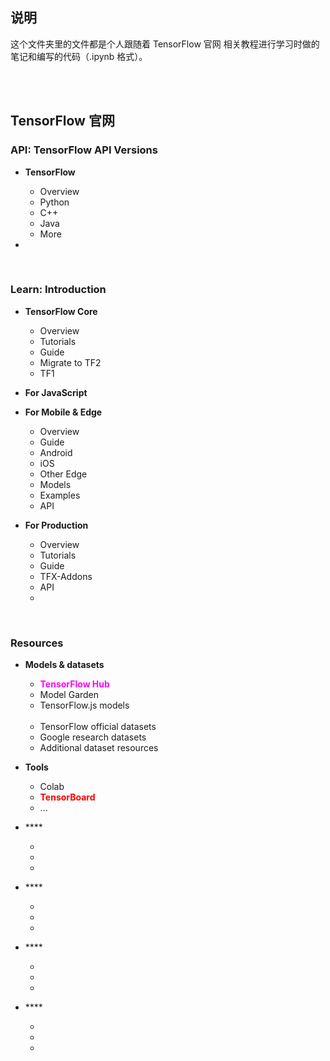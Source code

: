 ## 说明

这个文件夹里的文件都是个人跟随着 <a href="https://www.tensorflow.org/" style="text-decoration:none">TensorFlow 官网</a> 相关教程进行学习时做的笔记和编写的代码（.ipynb 格式）。

<br>
<br>

## <a href="https://www.tensorflow.org/" style="text-decoration:none">TensorFlow 官网</a>

### **API**: <a href="https://www.tensorflow.org/versions" style="text-decoration:none">TensorFlow API Versions</a>
* **TensorFlow**
	* <a href="https://www.tensorflow.org/api_docs" style="text-decoration:none">Overview</a>
	* <a href="https://www.tensorflow.org/api_docs/python/tf" style="text-decoration:none">Python</a>
	* <a href="https://www.tensorflow.org/api_docs/cc" style="text-decoration:none">C++</a>
	* <a href="https://www.tensorflow.org/api_docs/java/org/tensorflow/package-summary" style="text-decoration:none">Java</a>
	* <a href="https://www.tensorflow.org/api_docs/more" style="text-decoration:none">More</a>

* 



<br>

### **Learn**: <a href="https://www.tensorflow.org/learn" style="text-decoration:none">Introduction</a>
* **TensorFlow Core**
	* <a href="https://www.tensorflow.org/overview" style="text-decoration:none">Overview</a>
	* <a href="https://www.tensorflow.org/tutorials" style="text-decoration:none">Tutorials</a>
	* <a href="https://www.tensorflow.org/guide" style="text-decoration:none">Guide</a>
	* <a href="https://www.tensorflow.org/guide/migrate" style="text-decoration:none">Migrate to TF2</a>
	* <a href="https://github.com/tensorflow/docs/tree/master/site/en/r1" style="text-decoration:none">TF1</a>

* **For JavaScript**

* **For Mobile & Edge**
	* <a href="https://www.tensorflow.org/lite" style="text-decoration:none">Overview</a>
	* <a href="https://www.tensorflow.org/lite/guide" style="text-decoration:none">Guide</a>
	* <a href="https://www.tensorflow.org/lite/android" style="text-decoration:none">Android</a>
	* <a href="https://www.tensorflow.org/lite/guide/ios" style="text-decoration:none">iOS</a>
	* <a href="https://www.tensorflow.org/lite/guide/python" style="text-decoration:none">Other Edge</a>
	* <a href="https://www.tensorflow.org/lite/models" style="text-decoration:none">Models</a>
	* <a href="https://www.tensorflow.org/lite/examples" style="text-decoration:none">Examples</a>
	* <a href="https://www.tensorflow.org/lite/api_docs" style="text-decoration:none">API</a>

* <b>For Production</b>
	* <a href="https://www.tensorflow.org/tfx" style="text-decoration:none">Overview</a>
	* <a href="https://www.tensorflow.org/tfx/tutorials" style="text-decoration:none">Tutorials</a>
	* <a href="https://www.tensorflow.org/tfx/guide" style="text-decoration:none">Guide</a>
	* <a href="https://www.tensorflow.org/tfx/addons" style="text-decoration:none">TFX-Addons</a>
	* <a href="https://www.tensorflow.org/tfx/api_overview" style="text-decoration:none">API</a>
	* <a href="" style="text-decoration:none"></a>

<br>

### **Resources**
* <a href="https://www.tensorflow.org/resources/models-datasets" style="text-decoration:none">**Models & datasets**</a>
	* <a href="https://tfhub.dev/" style="text-decoration:none;color:magenta;">**TensorFlow Hub**</a>
	* <a href="https://github.com/tensorflow/models/tree/master/official" style="text-decoration:none">Model Garden</a>
	* <a href="https://github.com/tensorflow/tfjs-models" style="text-decoration:none">TensorFlow.js models</a>
	
	<br>
	
	* <a href="https://www.tensorflow.org/datasets" style="text-decoration:none">TensorFlow official datasets</a>
	* <a href="https://ai.google/tools/datasets/" style="text-decoration:none">Google research datasets</a>
	* <a href="https://toolbox.google.com/datasetsearch" style="text-decoration:none">Additional dataset resources</a>

* <a href="https://www.tensorflow.org/resources/tools" style="text-decoration:none">**Tools**</a>
	* <a href="https://colab.sandbox.google.com/notebooks/welcome.ipynb" style="text-decoration:none">Colab</a>
	* <a href="https://www.tensorflow.org/tensorboard" style="text-decoration:none;color:red;">**TensorBoard**</a>
	* <a href="" style="text-decoration:none">...</a>
	
* <a href="" style="text-decoration:none">****</a>
	* <a href="" style="text-decoration:none"></a>
	* <a href="" style="text-decoration:none"></a>
	* <a href="" style="text-decoration:none"></a>

* <a href="" style="text-decoration:none">****</a>
	* <a href="" style="text-decoration:none"></a>
	* <a href="" style="text-decoration:none"></a>
	* <a href="" style="text-decoration:none"></a>

* <a href="" style="text-decoration:none">****</a>
	* <a href="" style="text-decoration:none"></a>
	* <a href="" style="text-decoration:none"></a>
	* <a href="" style="text-decoration:none"></a>

* <a href="" style="text-decoration:none">****</a>
	* <a href="" style="text-decoration:none"></a>
	* <a href="" style="text-decoration:none"></a>
	* <a href="" style="text-decoration:none"></a>